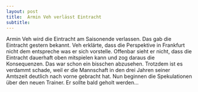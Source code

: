 ```yaml
---
layout: post
title:  Armin Veh verlässt Eintracht
subtitle:  
---
```


Armin Veh wird die Eintracht am Saisonende verlassen. Das gab die Eintracht gestern bekannt. Veh erklärte, dass die Perspektive in Frankfurt nicht dem entspreche was er sich vorstelle. Offenbar sieht er nicht, dass die Eintracht dauerhaft oben mitspielen kann und zog daraus die Konsequenzen. Das war schon ein bisschen abzusehen. Trotzdem ist es verdammt schade, weil er die Mannschaft in den drei Jahren seiner Amtszeit deutlich nach vorne gebracht hat. Nun beginnen die Spekulationen über den neuen Trainer. Er sollte bald geholt werden...


